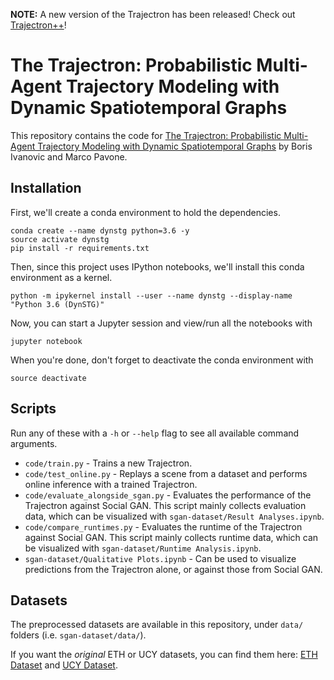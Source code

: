 **NOTE:** A new version of the Trajectron has been released! Check out [Trajectron++](https://github.com/StanfordASL/Trajectron-plus-plus)!

# The Trajectron: Probabilistic Multi-Agent Trajectory Modeling with Dynamic Spatiotemporal Graphs

This repository contains the code for [The Trajectron: Probabilistic Multi-Agent Trajectory Modeling with Dynamic Spatiotemporal Graphs](https://arxiv.org/abs/1810.05993) by Boris Ivanovic and Marco Pavone.

## Installation ##

First, we'll create a conda environment to hold the dependencies.
```
conda create --name dynstg python=3.6 -y
source activate dynstg
pip install -r requirements.txt
```

Then, since this project uses IPython notebooks, we'll install this conda environment as a kernel.
```
python -m ipykernel install --user --name dynstg --display-name "Python 3.6 (DynSTG)"
```

Now, you can start a Jupyter session and view/run all the notebooks with
```
jupyter notebook
```

When you're done, don't forget to deactivate the conda environment with
```
source deactivate
```

## Scripts ##
Run any of these with a `-h` or `--help` flag to see all available command arguments.
* `code/train.py` - Trains a new Trajectron.
* `code/test_online.py` - Replays a scene from a dataset and performs online inference with a trained Trajectron.
* `code/evaluate_alongside_sgan.py` - Evaluates the performance of the Trajectron against Social GAN. This script mainly collects evaluation data, which can be visualized with `sgan-dataset/Result Analyses.ipynb`.
* `code/compare_runtimes.py` - Evaluates the runtime of the Trajectron against Social GAN. This script mainly collects runtime data, which can be visualized with `sgan-dataset/Runtime Analysis.ipynb`.
* `sgan-dataset/Qualitative Plots.ipynb` - Can be used to visualize predictions from the Trajectron alone, or against those from Social GAN.

## Datasets ##

The preprocessed datasets are available in this repository, under `data/` folders (i.e. `sgan-dataset/data/`).

If you want the *original* ETH or UCY datasets, you can find them here: [ETH Dataset](http://www.vision.ee.ethz.ch/en/datasets/) and [UCY Dataset](https://graphics.cs.ucy.ac.cy/research/downloads/crowd-data).
